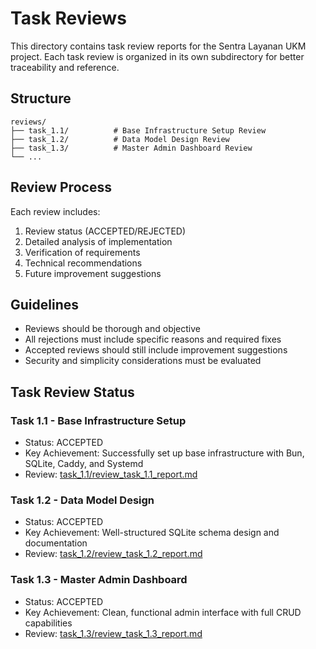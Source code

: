 # Task Reviews

This directory contains task review reports for the Sentra Layanan UKM project. Each task review is organized in its own subdirectory for better traceability and reference.

## Structure

```
reviews/
├── task_1.1/          # Base Infrastructure Setup Review
├── task_1.2/          # Data Model Design Review
├── task_1.3/          # Master Admin Dashboard Review
└── ...
```

## Review Process

Each review includes:
1. Review status (ACCEPTED/REJECTED)
2. Detailed analysis of implementation
3. Verification of requirements
4. Technical recommendations
5. Future improvement suggestions

## Guidelines

- Reviews should be thorough and objective
- All rejections must include specific reasons and required fixes
- Accepted reviews should still include improvement suggestions
- Security and simplicity considerations must be evaluated

## Task Review Status

### Task 1.1 - Base Infrastructure Setup
- Status: ACCEPTED
- Key Achievement: Successfully set up base infrastructure with Bun, SQLite, Caddy, and Systemd
- Review: [task_1.1/review_task_1.1_report.md](task_1.1/review_task_1.1_report.md)

### Task 1.2 - Data Model Design
- Status: ACCEPTED
- Key Achievement: Well-structured SQLite schema design and documentation
- Review: [task_1.2/review_task_1.2_report.md](task_1.2/review_task_1.2_report.md)

### Task 1.3 - Master Admin Dashboard
- Status: ACCEPTED
- Key Achievement: Clean, functional admin interface with full CRUD capabilities
- Review: [task_1.3/review_task_1.3_report.md](task_1.3/review_task_1.3_report.md)